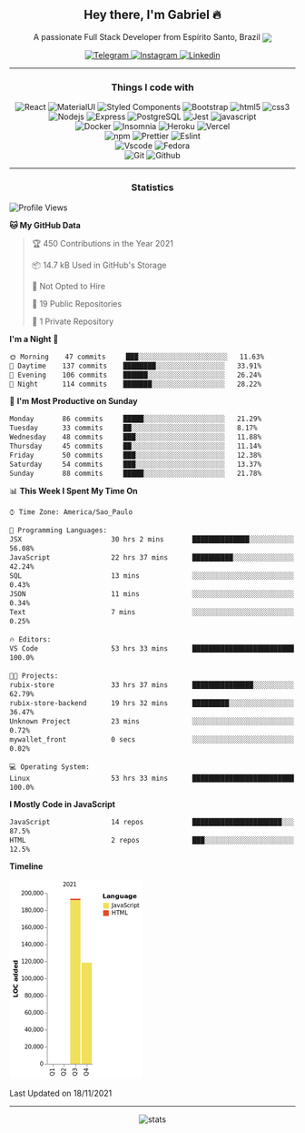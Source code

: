 <div align="center">
  <h2> Hey there, I'm Gabriel 🔥</h2>
  <p>A passionate Full Stack Developer from Espírito Santo, Brazil <img src="https://seeklogo.com/images/B/bandeira-espirito-santo-logo-84A20EA9E2-seeklogo.com.png" width="40" align="center" /></p>
  
</div>
<!-- Badges Start -->
<div align="center">
  <!-- Outlook Email -->
  <!-- <a href="mailto:carlosgabrielpc@live.com">
    <img src="https://img.shields.io/badge/Microsoft_Outlook-0078D4?style=for-the-badge&logo=microsoft-outlook&logoColor=white" alt="Outlook e-mail">
  </a> -->
  <!-- Telegram -->
  <a href="https://t.me/cgabrieu">
    <img src="https://img.shields.io/badge/Telegram-2CA5E0?style=flat-square&&logo=telegram&logoColor=white" alt="Telegram">
  </a>
  <a href="https://www.instagram.com/cgavrieu">
    <img src="https://img.shields.io/badge/Instagram-E4405F?style=flat-square&&logo=instagram&logoColor=white" alt="Instagram">
  </a>
  <!-- Linkedin -->
  <a href="https://www.linkedin.com/in/cgabrieu/">
    <img src="https://img.shields.io/badge/LinkedIn-0077B5?style=flat-square&&logo=linkedin&logoColor=white" alt="Linkedin">
  </a>
</div>

<hr>

<div align="center">
  <h3>Things I code with</h3>
<p>
  <img alt="React" src="https://img.shields.io/badge/-React-45b8d8?style=flat-square&logo=react&logoColor=white" />
  <img alt="MaterialUI" src="https://img.shields.io/badge/Material--UI-0081CB?style=flat-square&logo=material-ui&logoColor=white" />
  <img alt="Styled Components" src="https://img.shields.io/badge/-Styled_Components-db7092?style=flat-square&logo=styled-components&logoColor=white" />
  <img alt="Bootstrap" src="https://img.shields.io/badge/Bootstrap-563D7C?style=flat-square&logo=bootstrap&logoColor=white" />
  <img alt="html5" src="https://img.shields.io/badge/-HTML5-E34F26?style=flat-square&logo=html5&logoColor=white" />
  <img alt="css3" src="https://img.shields.io/badge/CSS3-1572B6?style=flat-square&logo=css3&logoColor=white" />
  <br>
  <img alt="Nodejs" src="https://img.shields.io/badge/-Nodejs-43853d?style=flat-square&logo=Node.js&logoColor=white" />
  <img alt="Express" src="https://img.shields.io/badge/Express.js-000000?style=flat-square&logo=express&logoColor=white" />
  <img alt="PostgreSQL" src="https://img.shields.io/badge/PostgreSQL-316192?style=flat-square&logo=postgresql&logoColor=white" />
  <img alt="Jest" src="https://img.shields.io/badge/Jest-C21325?style=flat-square&logo=jest&logoColor=white" />
  <img alt="javascript" src="https://img.shields.io/badge/JavaScript-323330?style=flat-square&logo=javascript&logoColor=F7DF1E" />
  <br>
  <img alt="Docker" src="https://img.shields.io/badge/-Docker-46a2f1?style=flat-square&logo=docker&logoColor=white" />
  <img alt="Insomnia" src="https://img.shields.io/badge/-Insomnia-5849BE?style=flat-square&logo=insomnia&logoColor=white" />
  <img alt="Heroku" src="https://img.shields.io/badge/-Heroku-430098?style=flat-square&logo=heroku&logoColor=white" />
  <img alt="Vercel" src="https://img.shields.io/badge/Vercel-000000?style=flat-square&logo=vercel&logoColor=white" />
  <br>
  <img alt="npm" src="https://img.shields.io/badge/-NPM-CB3837?style=flat-square&logo=npm&logoColor=white" />
  <img alt="Prettier" src="https://img.shields.io/badge/-Prettier-F7B93E?style=flat-square&logo=prettier&logoColor=white" />
  <img alt="Eslint" src="https://img.shields.io/badge/eslint-3A33D1?style=flat-square&logo=eslint&logoColor=white" />
  <br>
  <img alt="Vscode" src="https://img.shields.io/badge/Visual_Studio_Code-0078D4?style=flat-square&logo=visual%20studio%20code&logoColor=white" />
  <img alt="Fedora" src="https://img.shields.io/badge/Fedora-294172?style=flat-square&logo=fedora&logoColor=white" />
  <br>
  <img alt="Git" src="https://img.shields.io/badge/-Git-F05032?style=flat-square&logo=git&logoColor=white" />
  <img alt="Github" src="https://img.shields.io/badge/GitHub-100000?style=flat-square&logo=github&logoColor=white" />
  
</p>
</div>

<hr>

<h3 align="center">Statistics</h3>

<!--START_SECTION:waka-->
![Profile Views](http://img.shields.io/badge/Profile%20Views-260-blue)

**🐱 My GitHub Data** 

> 🏆 450 Contributions in the Year 2021
 > 
> 📦 14.7 kB Used in GitHub's Storage 
 > 
> 🚫 Not Opted to Hire
 > 
> 📜 19 Public Repositories 
 > 
> 🔑 1 Private Repository 
 > 
**I'm a Night 🦉** 

```text
🌞 Morning    47 commits     ███░░░░░░░░░░░░░░░░░░░░░░   11.63% 
🌆 Daytime    137 commits    ████████░░░░░░░░░░░░░░░░░   33.91% 
🌃 Evening    106 commits    ██████░░░░░░░░░░░░░░░░░░░   26.24% 
🌙 Night      114 commits    ███████░░░░░░░░░░░░░░░░░░   28.22%

```
📅 **I'm Most Productive on Sunday** 

```text
Monday       86 commits     █████░░░░░░░░░░░░░░░░░░░░   21.29% 
Tuesday      33 commits     ██░░░░░░░░░░░░░░░░░░░░░░░   8.17% 
Wednesday    48 commits     ███░░░░░░░░░░░░░░░░░░░░░░   11.88% 
Thursday     45 commits     ██░░░░░░░░░░░░░░░░░░░░░░░   11.14% 
Friday       50 commits     ███░░░░░░░░░░░░░░░░░░░░░░   12.38% 
Saturday     54 commits     ███░░░░░░░░░░░░░░░░░░░░░░   13.37% 
Sunday       88 commits     █████░░░░░░░░░░░░░░░░░░░░   21.78%

```


📊 **This Week I Spent My Time On** 

```text
⌚︎ Time Zone: America/Sao_Paulo

💬 Programming Languages: 
JSX                      30 hrs 2 mins       ██████████████░░░░░░░░░░░   56.08% 
JavaScript               22 hrs 37 mins      ██████████░░░░░░░░░░░░░░░   42.24% 
SQL                      13 mins             ░░░░░░░░░░░░░░░░░░░░░░░░░   0.43% 
JSON                     11 mins             ░░░░░░░░░░░░░░░░░░░░░░░░░   0.34% 
Text                     7 mins              ░░░░░░░░░░░░░░░░░░░░░░░░░   0.25%

🔥 Editors: 
VS Code                  53 hrs 33 mins      █████████████████████████   100.0%

🐱‍💻 Projects: 
rubix-store              33 hrs 37 mins      ███████████████░░░░░░░░░░   62.79% 
rubix-store-backend      19 hrs 32 mins      █████████░░░░░░░░░░░░░░░░   36.47% 
Unknown Project          23 mins             ░░░░░░░░░░░░░░░░░░░░░░░░░   0.72% 
mywallet_front           0 secs              ░░░░░░░░░░░░░░░░░░░░░░░░░   0.02%

💻 Operating System: 
Linux                    53 hrs 33 mins      █████████████████████████   100.0%

```

**I Mostly Code in JavaScript** 

```text
JavaScript               14 repos            ██████████████████████░░░   87.5% 
HTML                     2 repos             ███░░░░░░░░░░░░░░░░░░░░░░   12.5%

```


**Timeline**

![Chart not found](https://raw.githubusercontent.com/cgabrieu/cgabrieu/main/charts/bar_graph.png) 


 Last Updated on 18/11/2021
<!--END_SECTION:waka-->

<hr>

<div align="center">
  
  ![stats](https://github-readme-stats.vercel.app/api?username=cgabrieu&count_private=true&hide=stars,issues&show_icons=true&theme=radical&border_color=fe428e&bg_color=000&border_radius=18&custom_title=GitHub%20Stats)
  
</div>
